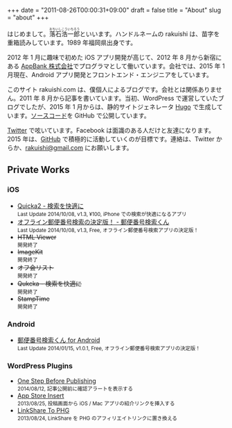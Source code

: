 +++
date = "2011-08-26T00:00:31+09:00"
draft = false
title = "About"
slug = "about"
+++

はじめまして。<ruby>落石浩一郎<rt>おちいしこういちろう</rt></ruby>といいます。ハンドルネームの rakuishi は、苗字を重箱読みしています。1989 年福岡県出身です。

2012 年 1 月に趣味で初めた iOS アプリ開発が高じて、2012 年 8 月から新宿にある [AppBank 株式会社](www.appbank.net)でプログラマとして働いています。会社では、2015 年 1 月現在、Android アプリ開発とフロントエンド・エンジニアをしています。

このサイト rakuishi.com は、僕個人によるブログです。会社とは関係ありません。2011 年 8 月から記事を書いています。当初、WordPress で運営していたブログでしたが、2015 年 1 月からは、静的サイトジェネレータ [Hugo](http://gohugo.io/) で生成しています。[ソースコード](https://github.com/rakuishi/rakuishi.com)を GitHub で公開しています。

[Twitter](https://twitter.com/rakuishi07) で呟いています。Facebook は面識のある人だけと友達になります。2015 年は、[GitHub](https://github.com/rakuishi) で積極的に活動していくのが目標です。連絡は、Twitter からか、rakuishi@gmail.com にお願いします。

<h2>Private Works</h2>

<h3>iOS</h3>

<ul>
<li><a href="https://itunes.apple.com/jp/app/quicka2-jian-suowo-kuai-shini/id725195676?mt=8&uo=4&at=11l3RT" target="_blank">Quicka2 - 検索を快適に</a><br />
<small>Last Update 2014/10/08, v1.3, ¥100, iPhone での検索が快適になるアプリ</small></li>
<li><a href="https://itunes.apple.com/jp/app/ofurain-you-bian-fan-hao-jian/id578073498?mt=8&uo=4&at=11l3RT" target="_blank">オフライン郵便番号検索の決定版！ -  郵便番号検索くん</a><br />
<small>Last Update 2014/10/08, v1.3, Free, オフライン郵便番号検索アプリの決定版！</small></li>
<li><del>HTML Viewer</del><br /><small>開発終了</small></li>
<li><del>ImageKit</del><br /><small>開発終了</small></li>
<li><del>オフ会リスト</del><br /><small>開発終了</small></li>
<li><del>Qukcka - 検索を快適に</del><br /><small>開発終了</small></li>
<li><del>StampTime</del><br /><small>開発終了</small></li>
</ul>

<h3>Android</h3>

<ul>
<li><a href="https://play.google.com/store/apps/details?id=com.rakuishi.postalcode" target="_blank">郵便番号検索くん for Android</a><br />
<small>Last Update 2014/01/15, v1.0.1, Free, オフライン郵便番号検索アプリの決定版！</small></li>
</ul>

<h3>WordPress Plugins</h3>

<ul>
<li><a href="http://rakuishi.com/archives/6736">One Step Before Publishing</a><br />
<small>2014/08/12, 記事公開前に確認アラートを表示する</small></li>
<li><a href="http://rakuishi.com/archives/6018/">App Store Insert</a><br />
<small>2013/08/25, 投稿画面から iOS / Mac アプリの紹介リンクを挿入する</small></li>
<li><a href="http://rakuishi.com/archives/5886/">LinkShare To PHG</a><br />
<small>2013/08/24, LinkShare を PHG のアフィリエイトリンクに置き換える</small></li>
</ul>
